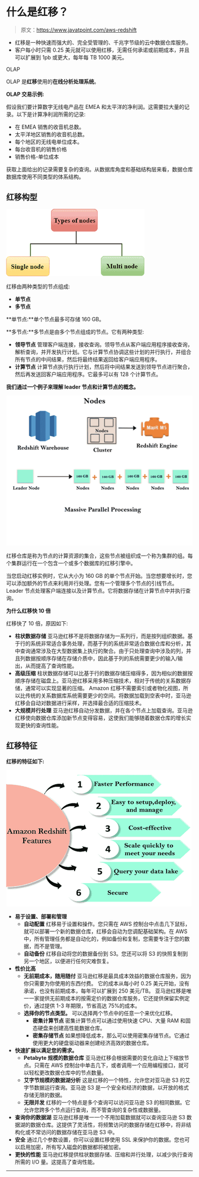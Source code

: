 # 什么是红移？

> 原文：<https://www.javatpoint.com/aws-redshift>

*   红移是一种快速而强大的、完全受管理的、千兆字节级的云中数据仓库服务。
*   客户每小时只需 0.25 美元就可以使用红移，无需任何承诺或前期成本，并且可以扩展到 1pb 或更大，每年每 TB 1000 美元。

OLAP

OLAP 是**红移**使用的**在线分析处理系统**。

**OLAP 交易示例:**

假设我们要计算数字无线电产品在 EMEA 和太平洋的净利润。这需要拉大量的记录。以下是计算净利润所需的记录:

*   在 EMEA 销售的收音机总数。
*   太平洋地区销售的收音机总数。
*   每个地区的无线电单位成本。
*   每台收音机的销售价格
*   销售价格-单位成本

获取上面给出的记录需要复杂的查询。从数据库角度和基础结构层来看，数据仓库数据库使用不同类型的体系结构。

## 红移构型

![Redshift](img/9682307dc3a8d9bb9755ce08d9f388f4.png)

红移由两种类型的节点组成:

*   **单节点**
*   **多节点**

**单节点:**单个节点最多可存储 160 GB。

**多节点:**多节点是由多个节点组成的节点。它有两种类型:

*   **领导节点**
    管理客户端连接，接收查询。领导节点从客户端应用程序接收查询，解析查询，并开发执行计划。它与计算节点协调这些计划的并行执行，并组合所有节点的中间结果，然后将最终结果返回给客户端应用程序。
*   **计算节点**
    计算节点执行执行计划，然后将中间结果发送到领导节点进行聚合，然后再发送回客户端应用程序。它最多可以有 128 个计算节点。

**我们通过一个例子来理解 leader 节点和计算节点的概念。**

![Redshift](img/ac27204205bc2126978d7fa01fff06d5.png)

红移仓库是称为节点的计算资源的集合，这些节点被组织成一个称为集群的组。每个集群运行在一个包含一个或多个数据库的红移引擎中。

当您启动红移实例时，它从大小为 160 GB 的单个节点开始。当您想要增长时，您可以添加额外的节点来利用并行处理。您有一个管理多个节点的引线节点。Leader 节点处理客户端连接以及计算节点。它将数据存储在计算节点中并执行查询。

**为什么红移快 10 倍**

红移快了 10 倍，原因如下:

*   **柱状数据存储**
    亚马逊红移不是将数据存储为一系列行，而是按列组织数据。基于行的系统非常适合事务处理，而基于列的系统非常适合数据仓库和分析，其中查询通常涉及在大型数据集上执行的聚合。由于只处理查询中涉及的列，并且列数据按顺序存储在存储介质中，因此基于列的系统需要更少的输入/输出，从而提高了查询性能。
*   **高级压缩**
    柱状数据存储可以比基于行的数据存储压缩得多，因为相似的数据按顺序存储在磁盘上。亚马逊红移采用多种压缩技术，相对于传统的关系数据存储，通常可以实现显著的压缩。
    Amazon 红移不需要索引或者物化视图，所以比传统的关系数据库系统需要更少的空间。将数据加载到空表中时，亚马逊红移会自动对数据进行采样，并选择最合适的压缩技术。
*   **大规模并行处理**
    亚马逊红移自动分发数据，并在各个节点上加载查询。亚马逊红移使向数据仓库添加新节点变得容易，这使我们能够随着数据仓库的增长实现更快的查询性能。

## 红移特征

**红移的特征如下:**

![Redshift](img/5eabe483a47611d54e9962bc437f84db.png)

*   **易于设置、部署和管理**
    *   **自动配置**
        红移易于设置和操作。您只需在 AWS 控制台中点击几下鼠标，就可以部署一个新的数据仓库，红移会自动为您调配基础架构。在 AWS 中，所有管理任务都是自动化的，例如备份和复制，您需要专注于您的数据，而不是管理。
    *   **自动备份**
        红移自动将您的数据备份到 S3。您还可以将 S3 的快照复制到另一个地区，以便进行任何灾难恢复。
*   **性价比高**
    *   **无前期成本，随用随付**
        亚马逊红移是最具成本效益的数据仓库服务，因为你只需要为你使用的东西付费。
        它的成本从每小时 0.25 美元开始，没有承诺，也没有前期成本，每年可以扩展到 250 美元/TB。
        亚马逊红移是唯一一家提供无前期成本的按需定价的数据仓库服务，它还提供保留实例定价，通过提供 1-3 年期限，节省高达 75%的成本。
    *   **选择你的节点类型。**
        可以选择两个节点中的任意一个来优化红移。
        *   **密集计算节点**
            密集计算节点可以通过使用快速 CPU、大量 RAM 和固态硬盘来创建高性能数据仓库。
        *   **密集存储节点**
            如果想降低成本，那么可以使用密集存储节点。它通过使用更大的硬盘驱动器来创建经济高效的数据仓库。
*   **快速扩展以满足您的需求。**
    *   **Petabyte 规模的数据仓库**
        亚马逊红移会根据需要的变化自动上下缩放节点。只需在 AWS 控制台中单击几下，或者调用一个应用编程接口，就可以轻松更改数据仓库中的节点数量。
    *   **艾字节规模的数据湖分析**
        这是红移的一个特性，允许您对亚马逊 S3 的艾字节数据运行查询。亚马逊 S3 是一个安全和经济的数据，以开放的格式存储无限的数据。
    *   **无限并发**
        红移的一个特点是多个查询可以访问亚马逊 S3 的相同数据。它允许您跨多个节点运行查询，而不管查询的复杂性或数据量。
*   **查询你的数据湖**
    亚马逊红移是唯一一个不用加载数据就可以查询亚马逊 S3 数据湖的数据仓库。这提供了灵活性，将频繁访问的数据存储在红移中，将非结构化或不常访问的数据存储在亚马逊 S3 中。
*   **安全**
    通过几个参数设置，你可以设置红移使用 SSL 来保护你的数据。您也可以启用加密，所有写入磁盘的数据都将被加密。
*   **更快的性能**
    亚马逊红移提供柱状数据存储、压缩和并行处理，以减少执行查询所需的 I/O 量。这提高了查询性能。

* * *